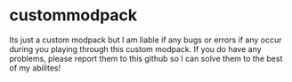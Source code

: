 # custommodpack
Its just a custom modpack but I am liable if any bugs or errors if any occur during you playing through this custom modpack. If you do have any problems, please report them to this github so I can solve them to the best of my abilites!
